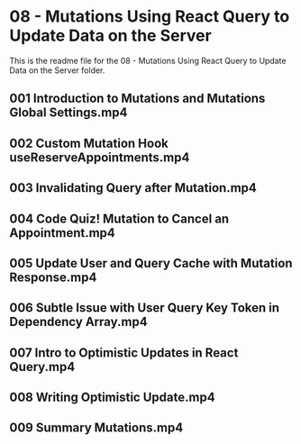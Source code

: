 # 08 - Mutations Using React Query to Update Data on the Server

This is the readme file for the 08 - Mutations Using React Query to Update Data on the Server folder.

## 001 Introduction to Mutations and Mutations Global Settings.mp4

## 002 Custom Mutation Hook useReserveAppointments.mp4

## 003 Invalidating Query after Mutation.mp4

## 004 Code Quiz! Mutation to Cancel an Appointment.mp4

## 005 Update User and Query Cache with Mutation Response.mp4

## 006 Subtle Issue with User Query Key Token in Dependency Array.mp4

## 007 Intro to Optimistic Updates in React Query.mp4

## 008 Writing Optimistic Update.mp4

## 009 Summary Mutations.mp4


